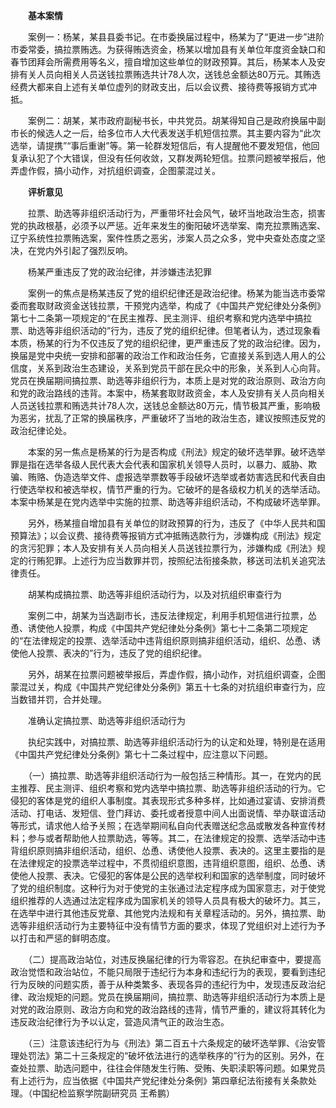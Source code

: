 　　**基本案情**

　　案例一：杨某，某县县委书记。在市委换届过程中，杨某为了“更进一步”进阶市委常委，搞拉票贿选。为获得贿选资金，杨某以增加县有关单位年度资金缺口和春节团拜会所需费用等名义，擅自增加这些单位的财政预算。其后，杨某本人及安排有关人员向相关人员送钱拉票贿选共计78人次，送钱总金额达80万元。其贿选经费大都来自上述有关单位虚列的财政支出，后以会议费、接待费等报销方式冲抵。

　　案例二：胡某，某市政府副秘书长，中共党员。胡某得知自己是政府换届中副市长的候选人之一后，给多位市人大代表发送手机短信拉票。其主要内容为“此次选举，请提携”“事后重谢”等。第一轮群发短信后，有人提醒他不要发短信，他回复承认犯了个大错误，但没有任何收敛，又群发两轮短信。拉票问题被举报后，他弄虚作假，搞小动作，对抗组织调查，企图蒙混过关。

　　**评析意见**

　　拉票、助选等非组织活动行为，严重带坏社会风气，破坏当地政治生态，损害党的执政根基，必须予以严惩。近年来发生的衡阳破坏选举案、南充拉票贿选案、辽宁系统性拉票贿选案，案件性质之恶劣，涉案人员之众多，党中央查处态度之坚决，在党内外引起了强烈反响。

　　杨某严重违反了党的政治纪律，并涉嫌违法犯罪

　　案例一的焦点是杨某违反了党的组织纪律还是政治纪律。杨某为能当选市委常委而套取财政资金送钱拉票，干预党内选举，构成了《中国共产党纪律处分条例》第七十二条第一项规定的“在民主推荐、民主测评、组织考察和党内选举中搞拉票、助选等非组织活动的”行为，违反了党的组织纪律。但笔者认为，透过现象看本质，杨某的行为不仅违反了党的组织纪律，更严重违反了党的政治纪律。因为，换届是党中央统一安排和部署的政治工作和政治任务，它直接关系到选人用人的公信度，关系到政治生态建设，关系到党员干部在民众中的形象，关系到人心向背。党员在换届期间搞拉票、助选等非组织行为，本质上是对党的政治原则、政治方向和党的政治路线的违背。本案中，杨某套取财政资金，本人及安排有关人员向相关人员送钱拉票和贿选共计78人次，送钱总金额达80万元，情节极其严重，影响极为恶劣，扰乱了正常的换届秩序，严重破坏了当地的政治生态，建议按照违反党的政治纪律论处。

　　本案的另一焦点是杨某的行为是否构成《刑法》规定的破坏选举罪。破坏选举罪是指在选举各级人民代表大会代表和国家机关领导人员时，以暴力、威胁、欺骗、贿赂、伪造选举文件、虚报选举票数等手段破坏选举或者妨害选民和代表自由行使选举权和被选举权，情节严重的行为。它破坏的是各级权力机关的选举活动。本案中杨某是在党内选举中实施的拉票、助选等非组织活动，不构成破坏选举罪。

　　另外，杨某擅自增加县有关单位的财政预算的行为，违反了《中华人民共和国预算法》；以会议费、接待费等报销方式冲抵贿选款行为，涉嫌构成《刑法》规定的贪污犯罪；本人及安排有关人员向相关人员送钱拉票行为，涉嫌构成《刑法》规定的行贿犯罪。上述行为应当数罪并罚，按照纪法衔接条款，移送司法机关追究法律责任。

　　胡某构成搞拉票、助选等非组织活动行为，以及对抗组织审查行为

　　案例二中，胡某为当选副市长，违反法律规定，利用手机短信进行拉票，怂恿、诱使他人投票，构成《中国共产党纪律处分条例》第七十二条第二项规定的“在法律规定的投票、选举活动中违背组织原则搞非组织活动，组织、怂恿、诱使他人投票、表决的”行为，违反了党的组织纪律。

　　另外，胡某在拉票问题被举报后，弄虚作假，搞小动作，对抗组织调查，企图蒙混过关，构成《中国共产党纪律处分条例》第五十七条的对抗组织审查行为，应当数错并罚，合并处理。

　　准确认定搞拉票、助选等非组织活动行为

　　执纪实践中，对搞拉票、助选等非组织活动行为的认定和处理，特别是在适用《中国共产党纪律处分条例》第七十二条过程中，应注意以下问题。

　　（一）搞拉票、助选等非组织活动行为一般包括三种情形。其一，在党内的民主推荐、民主测评、组织考察和党内选举中搞拉票、助选等非组织活动的行为。它侵犯的客体是党的组织人事制度。其表现形式多种多样，比如通过宴请、安排消费活动、打电话、发短信、登门拜访、委托或者授意中间人出面说情、举办联谊活动等形式，请求他人给予关照；在选举期间私自向代表赠送纪念品或散发各种宣传材料；参与或者帮助他人拉票助选，等等。其二，在法律规定的投票、选举活动中违背组织原则搞非组织活动，组织、怂恿、诱使他人投票、表决的。这里主要指的是在法律规定的投票选举过程中，不贯彻组织意图，违背组织意图，组织、怂恿、诱使他人投票、表决。它侵犯的客体是公民的选举权利和国家的选举制度，同时破坏了党的组织制度。这种行为对于使党的主张通过法定程序成为国家意志，对于使党组织推荐的人选通过法定程序成为国家机关的领导人员具有极大的破坏力。其三，在选举中进行其他违反党章、其他党内法规和有关章程活动的。另外，搞拉票、助选等非组织活动行为主要特征中没有情节方面的要求，体现了党组织对上述行为予以打击和严惩的鲜明态度。

　　（二）提高政治站位，对违反换届纪律的行为零容忍。在执纪审查中，要提高政治觉悟和政治站位，不能只局限于违纪行为本身和违纪行为的表现，要看到违纪行为反映的问题实质，善于从种类繁多、表现各异的违纪行为中，发现违反政治纪律、政治规矩的问题。党员在换届期间，搞拉票、助选等非组织活动行为本质上是对党的政治原则、政治方向和党的政治路线的违背，情节严重的，建议将其转化为违反政治纪律行为予以认定，营造风清气正的政治生态。

　　（三）注意该违纪行为与《刑法》第二百五十六条规定的破坏选举罪、《治安管理处罚法》第二十三条规定的“破坏依法进行的选举秩序的”行为的区别。另外，在查处拉票、助选问题中，往往会伴随发生行贿、受贿、失职渎职等问题。如果党员有上述行为，应当依据《中国共产党纪律处分条例》第四章纪法衔接有关条款处理。（中国纪检监察学院副研究员 王希鹏）